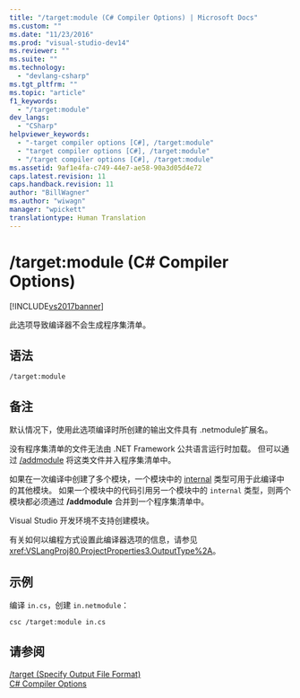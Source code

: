 ```yaml
---
title: "/target:module (C# Compiler Options) | Microsoft Docs"
ms.custom: ""
ms.date: "11/23/2016"
ms.prod: "visual-studio-dev14"
ms.reviewer: ""
ms.suite: ""
ms.technology: 
  - "devlang-csharp"
ms.tgt_pltfrm: ""
ms.topic: "article"
f1_keywords: 
  - "/target:module"
dev_langs: 
  - "CSharp"
helpviewer_keywords: 
  - "-target compiler options [C#], /target:module"
  - "target compiler options [C#], /target:module"
  - "/target compiler options [C#], /target:module"
ms.assetid: 9af1e4fa-c749-44e7-ae58-90a3d05d4e72
caps.latest.revision: 11
caps.handback.revision: 11
author: "BillWagner"
ms.author: "wiwagn"
manager: "wpickett"
translationtype: Human Translation
---
```

# /target:module (C# Compiler Options)
[!INCLUDE[vs2017banner](../../../csharp/includes/vs2017banner.md)]

此选项导致编译器不会生成程序集清单。  
  
## 语法  
  
```  
/target:module  
```  
  
## 备注  
 默认情况下，使用此选项编译时所创建的输出文件具有 .netmodule扩展名。  
  
 没有程序集清单的文件无法由 .NET Framework 公共语言运行时加载。  但可以通过 [\/addmodule](../../../csharp/language-reference/compiler-options/addmodule-compiler-option.md) 将这类文件并入程序集清单中。  
  
 如果在一次编译中创建了多个模块，一个模块中的 [internal](../../../csharp/language-reference/keywords/internal.md) 类型可用于此编译中的其他模块。  如果一个模块中的代码引用另一个模块中的 `internal` 类型，则两个模块都必须通过 **\/addmodule** 合并到一个程序集清单中。  
  
 Visual Studio 开发环境不支持创建模块。  
  
 有关如何以编程方式设置此编译器选项的信息，请参见 <xref:VSLangProj80.ProjectProperties3.OutputType%2A>。  
  
## 示例  
 编译 `in.cs`，创建 `in.netmodule`：  
  
```  
csc /target:module in.cs  
```  
  
## 请参阅  
 [\/target \(Specify Output File Format\)](../../../csharp/language-reference/compiler-options/target-compiler-option.md)   
 [C\# Compiler Options](../../../csharp/language-reference/compiler-options/index.md)